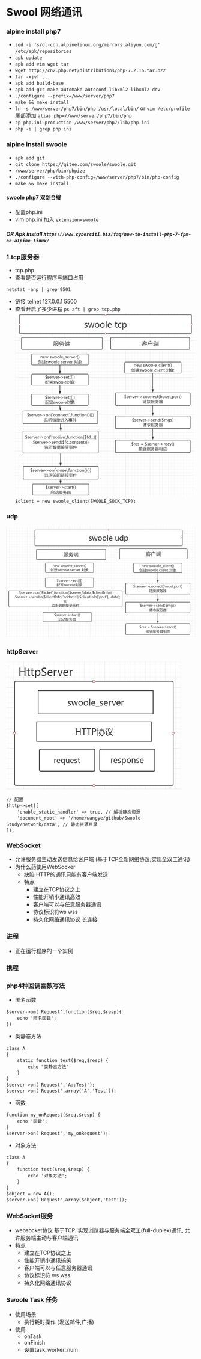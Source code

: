 Swool 网络通讯
===

### alpine install php7
- `sed -i 's/dl-cdn.alpinelinux.org/mirrors.aliyun.com/g' /etc/apk/repositories`
- `apk update`
- `apk add vim wget tar`
- `wget http://cn2.php.net/distributions/php-7.2.16.tar.bz2`
- `tar -xjvf ...`
- `apk add build-base`
- `apk add gcc make automake autoconf libxml2 libxml2-dev`
- `./configure --prefix=/www/server/php7`
- `make && make install`
- `ln -s /www/server/php7/bin/php /usr/local/bin/`  or `vim /etc/profile` 尾部添加 `alias php=//www/server/php7/bin/php`
- `cp php.ini-production /www/server/php7/lib/php.ini`
- `php -i | grep php.ini`
### alpine install swoole
- `apk add git`
- `git clone https://gitee.com/swoole/swoole.git`
- `/www/server/php/bin/phpize`
- `./configure --with-php-config=/www/server/php7/bin/php-config`
- `make && make install`


#### swoole php7 双剑合璧
- 配置php.ini
- vim php.ini 加入 `extension=swoole`


##### OR Apk install `https://www.cyberciti.biz/faq/how-to-install-php-7-fpm-on-alpine-linux/`
 


### 1.tcp服务器
- tcp.php
- 查看是否运行程序与端口占用
```
netstat -anp | grep 9501
```
- 链接 telnet 127.0.0.1 5500
- 查看开启了多少进程 `ps aft | grep tcp.php`
![](./readme/swoole_tcp.png)
`$client = new swoole_client(SWOOLE_SOCK_TCP);`
### udp
![](./readme/swoole_udp.png)
### httpServer
![](./readme/swoolehs.png)
```
// 配置
$http->set([
    'enable_static_handler' => true, // 解析静态资源
    'document_root' => '/home/wangye/github/Swoole-Study/network/data', // 静态资源目录
]);
```
### WebSocket
- 允许服务器主动发送信息给客户端 (基于TCP全新网络协议,实现全双工通讯)
- 为什么药使用WebSocker
    - 缺陷 HTTP的通讯只能有客户端发送
    - 特点
        - 建立在TCP协议之上
        - 性能开销小通讯高效
        - 客户端可以与任意服务器通讯
        - 协议标识符ws wss
        - 持久化网络通讯协议  长连接
        


### 进程
- 正在运行程序的一个实例

### 携程


### php4种回调函数写法
- 匿名函数
```
$server->om('Request',function($req,$resp){
    echo '匿名函数';
})
```
- 类静态方法
```
class A
{
    static function test($req,$resp) {
        echo "类静态方法"
    }
}
$server->on('Request','A::Test');
$server->on('Request',array('A','Test'));
```
- 函数
```
function my_onRequest($req,$resp) {
    echo '函数';
}
$server->on('Request','my_onRequest');
```
- 对象方法
```
class A
{
    function test($req,$resp) {
        echo '对象方法';
    }
}
$object = new A();
$server->on('Request',array($object,'test'));
```

### WebSocket服务
- websocket协议 基于TCP. 实现浏览器与服务端全双工(full-duplex)通讯, 允许服务端主动与客户端通讯
- 特点
    - 建立在TCP协议之上
    - 性能开销小通讯搞笑
    - 客户端可以与任意服务器通讯
    - 协议标识符 ws wss
    - 持久化网络通讯协议
    
### Swoole Task 任务
- 使用场景
    - 执行耗时操作 (发送邮件,广播)
- 使用
    - onTask
    - onFinish
    - 设置task_worker_num 
